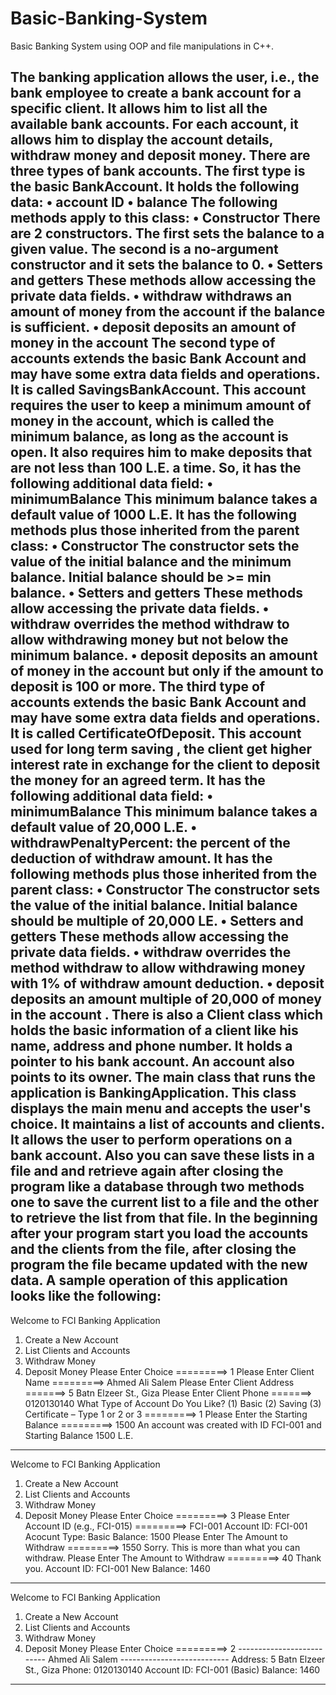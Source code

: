 # Basic-Banking-System
Basic Banking System using OOP and file manipulations in C++.

The banking application allows the user, i.e., the bank employee to create a bank account for a specific client. It allows him to list all the available bank accounts. For each account, it allows him to display the account details, withdraw money and deposit money.
There are three types of bank accounts. The first type is the basic BankAccount. It holds the following data:
• account ID
• balance
The following methods apply to this class:
• Constructor There are 2 constructors. The first sets the balance to a given value. The second is a no-argument constructor and it sets the balance to 0.
• Setters and getters These methods allow accessing the private data fields.
• withdraw withdraws an amount of money from the account if the balance is sufficient.
• deposit deposits an amount of money in the account
The second type of accounts extends the basic Bank Account and may have some extra data fields and operations. It is called SavingsBankAccount. This account requires the user to keep a minimum amount of money in the account, which is called the minimum balance, as long as the account is open. It also requires him to make
deposits that are not less than 100 L.E. a time. So, it has the following additional data field:
• minimumBalance This minimum balance takes a default value of 1000 L.E.
It has the following methods plus those inherited from the parent class:
• Constructor The constructor sets the value of the initial balance and the minimum balance. Initial balance should be >= min balance.
• Setters and getters These methods allow accessing the private data fields.
• withdraw overrides the method withdraw to allow withdrawing money but not below the minimum balance.
• deposit deposits an amount of money in the account but only if the
amount to deposit is 100 or more.
The third type of accounts extends the basic Bank Account and may have some extra data fields and operations. It is called CertificateOfDeposit. This account used for long term saving , the client get higher interest rate in exchange for the client to deposit the money for an agreed term.
It has the following additional data field:
• minimumBalance This minimum balance takes a default value of 20,000 L.E.
• withdrawPenaltyPercent: the percent of the deduction of withdraw amount.
It has the following methods plus those inherited from the parent class:
• Constructor The constructor sets the value of the initial balance. Initial balance should be multiple of 20,000 LE.
• Setters and getters These methods allow accessing the private data fields.
• withdraw overrides the method withdraw to allow withdrawing money with 1% of withdraw amount deduction.
• deposit deposits an amount multiple of 20,000 of money in the account .
There is also a Client class which holds the basic information of a client like his name, address and phone number. It holds a pointer to his bank account. An account also points to its owner.
The main class that runs the application is BankingApplication. This class displays the main menu and accepts the user's choice. It maintains a list of accounts and clients. It allows the user to perform operations on a bank account. Also you can save these lists in a file and and retrieve again after closing the program like a database through two methods one to save the current list to a file and the other to retrieve the list from that file.
In the beginning after your program start you load the accounts and the clients from the file, after closing the program the file became updated with the new data.
A sample operation of this application looks like the following:
-------------------------------------------------------------------
Welcome to FCI Banking Application
1. Create a New Account
2. List Clients and Accounts
3. Withdraw Money
4. Deposit Money
Please Enter Choice =========> 1
Please Enter Client Name =========> Ahmed Ali Salem
Please Enter Client Address =======> 5 Batn Elzeer St., Giza
Please Enter Client Phone =======> 0120130140
What Type of Account Do You Like? (1) Basic (2) Saving (3) Certificate – Type 1 or 2 or 3
=========> 1
Please Enter the Starting Balance =========> 1500
An account was created with ID FCI-001 and Starting Balance 1500 L.E.
-------------------------------------------------------------------
Welcome to FCI Banking Application
1. Create a New Account
2. List Clients and Accounts
3. Withdraw Money
4. Deposit Money
Please Enter Choice =========> 3
Please Enter Account ID (e.g., FCI-015) =========> FCI-001
Account ID: FCI-001 Acocunt Type: Basic Balance: 1500
Please Enter The Amount to Withdraw =========> 1550
Sorry. This is more than what you can withdraw.
Please Enter The Amount to Withdraw =========> 40
Thank you.
Account ID: FCI-001
New Balance: 1460
-------------------------------------------------------------------
Welcome to FCI Banking Application
1. Create a New Account
2. List Clients and Accounts
3. Withdraw Money
4. Deposit Money
Please Enter Choice =========> 2
-------------------------- Ahmed Ali Salem ---------------------------
Address: 5 Batn Elzeer St., Giza
Phone: 0120130140 Account ID: FCI-001 (Basic)
Balance: 1460
-------------------------------------------------------------------
